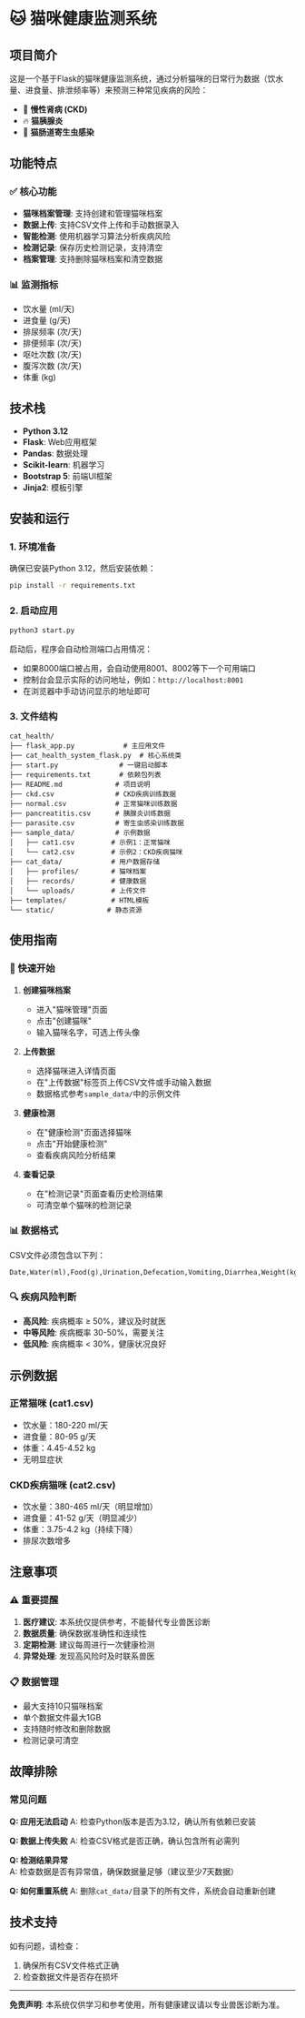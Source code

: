 # 🐱 猫咪健康监测系统

## 项目简介

这是一个基于Flask的猫咪健康监测系统，通过分析猫咪的日常行为数据（饮水量、进食量、排泄频率等）来预测三种常见疾病的风险：

- 🏥 **慢性肾病 (CKD)**
- 🔥 **猫胰腺炎**
- 🐛 **猫肠道寄生虫感染**

## 功能特点

### ✅ 核心功能
- **猫咪档案管理**: 支持创建和管理猫咪档案
- **数据上传**: 支持CSV文件上传和手动数据录入
- **智能检测**: 使用机器学习算法分析疾病风险
- **检测记录**: 保存历史检测记录，支持清空
- **档案管理**: 支持删除猫咪档案和清空数据

### 📊 监测指标
- 饮水量 (ml/天)
- 进食量 (g/天)
- 排尿频率 (次/天)
- 排便频率 (次/天)
- 呕吐次数 (次/天)
- 腹泻次数 (次/天)
- 体重 (kg)

## 技术栈

- **Python 3.12**
- **Flask**: Web应用框架
- **Pandas**: 数据处理
- **Scikit-learn**: 机器学习
- **Bootstrap 5**: 前端UI框架
- **Jinja2**: 模板引擎

## 安装和运行

### 1. 环境准备

确保已安装Python 3.12，然后安装依赖：

```bash
pip install -r requirements.txt
```

### 2. 启动应用

```bash
python3 start.py
```

启动后，程序会自动检测端口占用情况：
- 如果8000端口被占用，会自动使用8001、8002等下一个可用端口
- 控制台会显示实际的访问地址，例如：`http://localhost:8001`
- 在浏览器中手动访问显示的地址即可

### 3. 文件结构

```
cat_health/
├── flask_app.py            # 主应用文件
├── cat_health_system_flask.py  # 核心系统类
├── start.py               # 一键启动脚本
├── requirements.txt       # 依赖包列表
├── README.md             # 项目说明
├── ckd.csv               # CKD疾病训练数据
├── normal.csv            # 正常猫咪训练数据
├── pancreatitis.csv      # 胰腺炎训练数据
├── parasite.csv          # 寄生虫感染训练数据
├── sample_data/          # 示例数据
│   ├── cat1.csv         # 示例1：正常猫咪
│   └── cat2.csv         # 示例2：CKD疾病猫咪
├── cat_data/            # 用户数据存储
│   ├── profiles/        # 猫咪档案
│   ├── records/         # 健康数据
│   └── uploads/         # 上传文件
├── templates/           # HTML模板
└── static/             # 静态资源
```

## 使用指南

### 📱 快速开始

1. **创建猫咪档案**
   - 进入"猫咪管理"页面
   - 点击"创建猫咪"
   - 输入猫咪名字，可选上传头像

2. **上传数据**
   - 选择猫咪进入详情页面
   - 在"上传数据"标签页上传CSV文件或手动输入数据
   - 数据格式参考`sample_data/`中的示例文件

3. **健康检测**
   - 在"健康检测"页面选择猫咪
   - 点击"开始健康检测"
   - 查看疾病风险分析结果

4. **查看记录**
   - 在"检测记录"页面查看历史检测结果
   - 可清空单个猫咪的检测记录

### 📊 数据格式

CSV文件必须包含以下列：

```csv
Date,Water(ml),Food(g),Urination,Defecation,Vomiting,Diarrhea,Weight(kg)
```

### 🔍 疾病风险判断

- **高风险**: 疾病概率 ≥ 50%，建议及时就医
- **中等风险**: 疾病概率 30-50%，需要关注
- **低风险**: 疾病概率 < 30%，健康状况良好

## 示例数据

### 正常猫咪 (cat1.csv)
- 饮水量：180-220 ml/天
- 进食量：80-95 g/天
- 体重：4.45-4.52 kg
- 无明显症状

### CKD疾病猫咪 (cat2.csv)
- 饮水量：380-465 ml/天（明显增加）
- 进食量：41-52 g/天（明显减少）
- 体重：3.75-4.2 kg（持续下降）
- 排尿次数增多

## 注意事项

### ⚠️ 重要提醒
1. **医疗建议**: 本系统仅提供参考，不能替代专业兽医诊断
2. **数据质量**: 确保数据准确性和连续性
3. **定期检测**: 建议每周进行一次健康检测
4. **异常处理**: 发现高风险时及时联系兽医

### 📋 数据管理
- 最大支持10只猫咪档案
- 单个数据文件最大1GB
- 支持随时修改和删除数据
- 检测记录可清空

## 故障排除

### 常见问题

**Q: 应用无法启动**
A: 检查Python版本是否为3.12，确认所有依赖已安装

**Q: 数据上传失败**
A: 检查CSV格式是否正确，确认包含所有必需列

**Q: 检测结果异常**
A: 检查数据是否有异常值，确保数据量足够（建议至少7天数据）

**Q: 如何重置系统**
A: 删除`cat_data/`目录下的所有文件，系统会自动重新创建


## 技术支持

如有问题，请检查：
1. 确保所有CSV文件格式正确
2. 检查数据文件是否存在损坏

---

**免责声明**: 本系统仅供学习和参考使用，所有健康建议请以专业兽医诊断为准。
